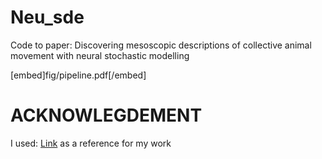 # Neu_sde
Code to paper: Discovering mesoscopic descriptions of collective animal movement with neural stochastic modelling

[embed]fig/pipeline.pdf[/embed]


# ACKNOWLEGDEMENT
I used: [Link](https://gitlab.com/felix.dietrich/sde-identification/-/tree/master/) as a reference for my work
